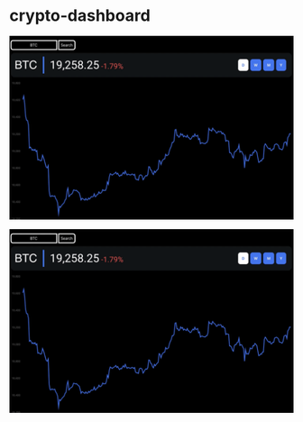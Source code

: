 # crypto-dashboard


[![Crypto Dashbaord Demo](/crypto-images/coin-chart.png)]([https://youtu.be/StTqXEQ2l-Y?t=35s](https://youtu.be/mVPwuA_yIsc) "Crypto Dashboard")

![](/crypto-images/coin-chart.png)

